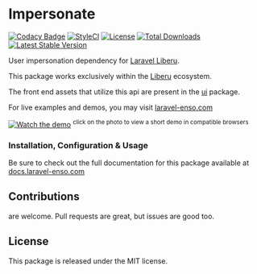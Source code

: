 # Impersonate

[![Codacy Badge](https://app.codacy.com/project/badge/Grade/a6e7ad3ebd5a46cfb8625d37cb68ad9c)](https://www.codacy.com/gh/laravel-enso/impersonate?utm_source=github.com&amp;utm_medium=referral&amp;utm_content=laravel-enso/impersonate&amp;utm_campaign=Badge_Grade) 
[![StyleCI](https://github.styleci.io/repos/94622194/shield?branch=master)](https://github.styleci.io/repos/94622194)
[![License](https://poser.pugx.org/laravel-enso/impersonate/license)](https://packagist.org/packages/laravel-enso/impersonate)
[![Total Downloads](https://poser.pugx.org/laravel-enso/impersonate/downloads)](https://packagist.org/packages/laravel-enso/impersonate)
[![Latest Stable Version](https://poser.pugx.org/laravel-enso/impersonate/version)](https://packagist.org/packages/laravel-enso/impersonate)

User impersonation dependency for [Laravel Liberu](https://github.com/laravel-enso/Liberu).

This package works exclusively within the [Liberu](https://github.com/laravel-enso/Liberu) ecosystem.

The front end assets that utilize this api are present in the [ui](https://github.com/enso-ui/ui) package.

For live examples and demos, you may visit [laravel-enso.com](https://www.laravel-enso.com)

[![Watch the demo](https://laravel-enso.github.io/impersonate/screenshots/bulma_014_thumb.png)](https://laravel-enso.github.io/impersonate/videos/bulma_how_to_impersonate.webm)
<sup>click on the photo to view a short demo in compatible browsers</sup>

### Installation, Configuration & Usage

Be sure to check out the full documentation for this package available at [docs.laravel-enso.com](https://docs.laravel-enso.com/backend/impersonate.html)

## Contributions

are welcome. Pull requests are great, but issues are good too.

## License

This package is released under the MIT license.
